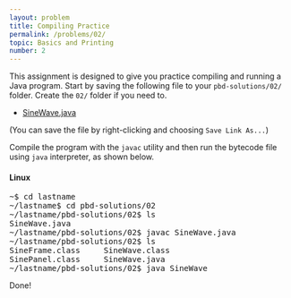 ```yaml
---
layout: problem
title: Compiling Practice
permalink: /problems/02/
topic: Basics and Printing
number: 2
---
```

This assignment is designed to give you practice compiling and
running a Java program.  Start by saving the following file to your
`pbd-solutions/02/` folder. Create the `02/` folder if you need to.

- <A HREF="/problem-files/02/SineWave.java">SineWave.java</A>


(You can save the file by right-clicking and choosing 
`Save Link As...`)

Compile the program with the `javac` utility and then
run the bytecode file using `java` interpreter, as shown below.

#### Linux
<pre>
~$ cd lastname
~/lastname$ cd pbd-solutions/02
~/lastname/pbd-solutions/02$ ls
SineWave.java
~/lastname/pbd-solutions/02$ javac SineWave.java
~/lastname/pbd-solutions/02$ ls
SineFrame.class     SineWave.class
SinePanel.class     SineWave.java
~/lastname/pbd-solutions/02$ java SineWave
</pre>

Done!